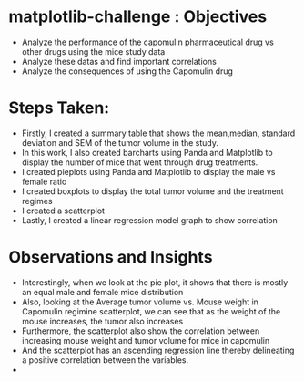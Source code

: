 # matplotlib-challenge : Objectives
* Analyze the performance of the capomulin pharmaceutical drug vs other drugs using the mice study data
* Analyze these datas and find important correlations
* Analyze the consequences of using the Capomulin drug

# Steps Taken:
* Firstly, I created a summary table that shows the mean,median, standard deviation and SEM of the tumor volume in the study.
* In this work, I also created barcharts using Panda and Matplotlib to display the number of mice that went through drug treatments.
* I created pieplots using Panda and Matplotlib to display the male vs female ratio
* I created boxplots to display the total tumor volume and the treatment regimes
* I created a scatterplot 
* Lastly, I created a linear regression model graph to show correlation

# Observations and Insights
* Interestingly, when we look at the pie plot, it shows that there is mostly an equal male and female mice distribution
* Also, looking at the Average tumor volume vs. Mouse weight in Capomulin regimine scatterplot, we can see that as the weight of the mouse increases, the tumor also increases
* Furthermore, the scatterplot also show the correlation between increasing mouse weight and tumor volume for mice in capomulin 
* And the scatterplot has an ascending regression line thereby delineating a positive correlation between the variables.
*
